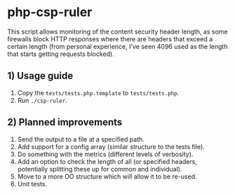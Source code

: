 # php-csp-ruler

This script allows monitoring of the content security header length, as some firewalls block HTTP responses where there are headers that exceed a certain length (from personal experience, I've seen 4096 used as the length that starts getting requests blocked).

## 1) Usage guide
1) Copy the `tests/tests.php.template` to `tests/tests.php`.
2) Run `./csp-ruler`.

## 2) Planned improvements
1) Send the output to a file at a specified path.
2) Add support for a config array (similar structure to the tests file).
3) Do something with the metrics (different levels of verbosity).
4) Add an option to check the length of all (or specified headers, potentially splitting these up for common and individual).
5) Move to a more OO structure which will allow it to be re-used.
6) Unit tests.
